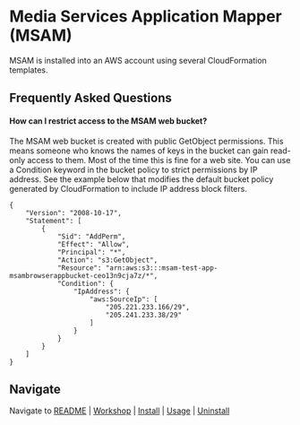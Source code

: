 # Media Services Application Mapper (MSAM)

MSAM is installed into an AWS account using several CloudFormation templates.

## Frequently Asked Questions

#### How can I restrict access to the MSAM web bucket?

The MSAM web bucket is created with public GetObject permissions. This means someone who knows the names of keys in the bucket can gain read-only access to them. Most of the time this is fine for a web site. You can use a Condition keyword in the bucket policy to strict permissions by IP address. See the example below that modifies the default bucket policy generated by CloudFormation to include IP address block filters.

```
{
    "Version": "2008-10-17",
    "Statement": [
        {
            "Sid": "AddPerm",
            "Effect": "Allow",
            "Principal": "*",
            "Action": "s3:GetObject",
            "Resource": "arn:aws:s3:::msam-test-app-msambrowserappbucket-ceo13n9cja7z/*",
            "Condition": {
                "IpAddress": {
                    "aws:SourceIp": [
                        "205.221.233.166/29",
                        "205.241.233.38/29"
                    ]
                }
            }
        }
    ]
}
```



## Navigate

Navigate to [README](README.md) | [Workshop](WORKSHOP.md) | [Install](INSTALL.md) | [Usage](USAGE.md) | [Uninstall](UNINSTALL.md)
